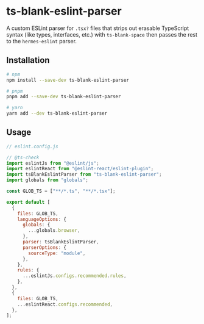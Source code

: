 # ts-blank-eslint-parser

A custom ESLint parser for `.tsx?` files that strips out erasable TypeScript syntax (like types, interfaces, etc.) with `ts-blank-space` then passes the rest to the `hermes-eslint` parser.

## Installation

```bash
# npm
npm install --save-dev ts-blank-eslint-parser

# pnpm
pnpm add --save-dev ts-blank-eslint-parser

# yarn
yarn add --dev ts-blank-eslint-parser
```

## Usage

```js
// eslint.config.js

// @ts-check
import eslintJs from "@eslint/js";
import eslintReact from "@eslint-react/eslint-plugin";
import tsBlankEslintParser from "ts-blank-eslint-parser";
import globals from "globals";

const GLOB_TS = ["**/*.ts", "**/*.tsx"];

export default [
  {
    files: GLOB_TS,
    languageOptions: {
      globals: {
        ...globals.browser,
      },
      parser: tsBlankEslintParser,
      parserOptions: {
        sourceType: "module",
      },
    },
    rules: {
      ...eslintJs.configs.recommended.rules,
    },
  },
  {
    files: GLOB_TS,
    ...eslintReact.configs.recommended,
  },
];
```
